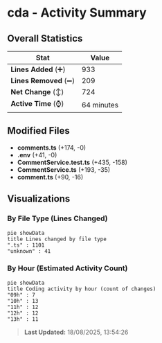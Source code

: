 # cda - Activity Summary 

## Overall Statistics

| Stat                   | Value                                                             |
| ---------------------- | ----------------------------------------------------------------- |
| **Lines Added** (➕)   | 933                                          |
| **Lines Removed** (➖) | 209                                        |
| **Net Change** (↕)    | 724                |
| **Active Time** (⌚)   | 64 minutes |


## Modified Files
- **comments.ts** (+174, -0)
- **.env** (+41, -0)
- **CommentService.test.ts** (+435, -158)
- **CommentService.ts** (+193, -35)
- **comment.ts** (+90, -16)

## Visualizations

### By File Type (Lines Changed)

```mermaid
pie showData
title Lines changed by file type
".ts" : 1101
"unknown" : 41
```

### By Hour (Estimated Activity Count)

```mermaid
pie showData
title Coding activity by hour (count of changes)
"09h" : 7
"10h" : 13
"11h" : 12
"12h" : 12
"13h" : 11
```


> **Last Updated:** 18/08/2025, 13:54:26